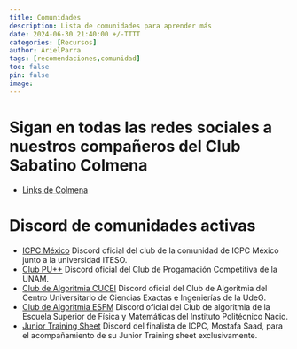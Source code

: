 ```yaml
---
title: Comunidades
description: Lista de comunidades para aprender más
date: 2024-06-30 21:40:00 +/-TTTT
categories: [Recursos]
author: ArielParra 
tags: [recomendaciones,comunidad]
toc: false
pin: false
image:
---
```


# Sigan en todas las redes sociales a nuestros compañeros del Club Sabatino Colmena  

- [Links de Colmena](https://linktr.ee/colmena.oficial) 

# Discord de comunidades activas

- [ICPC México](https://discord.gg/icpcmx)  Discord oficial del club de la comunidad de ICPC México junto a la universidad ITESO. 
- [Club PU++](https://discord.com/invite/bAgCEr4) Discord oficial del Club de Progamación Competitiva de la UNAM.
- [Club de Algoritmia CUCEI](https://discord.com/invite/VmKrSgK5mQ) Discord oficial del Club de Algoritmia del Centro Universitario de Ciencias Exactas e Ingenierías de la UdeG.
- [Club de Algoritmia ESFM](https://discord.gg/R7urzSYyVW) Discord oficial del Club de algoritmia de la Escuela Superior de Física y Matemáticas del Instituto Politécnico Nacio.
- [Junior Training Sheet](https://discord.com/invite/BPXwwcBVZJ) Discord del finalista de ICPC, Mostafa Saad, para el acompañamiento de su Junior Training sheet exclusivamente.